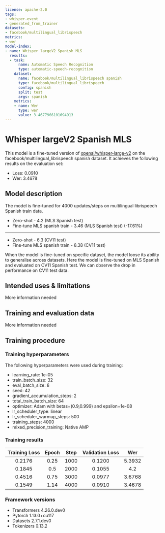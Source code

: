 ```yaml
---
license: apache-2.0
tags:
- whisper-event
- generated_from_trainer
datasets:
- facebook/multilingual_librispeech
metrics:
- wer
model-index:
- name: Whisper largeV2 Spanish MLS
  results:
  - task:
      name: Automatic Speech Recognition
      type: automatic-speech-recognition
    dataset:
      name: facebook/multilingual_librispeech spanish
      type: facebook/multilingual_librispeech
      config: spanish
      split: test
      args: spanish
    metrics:
    - name: Wer
      type: wer
      value: 3.4677966101694913
---
```


<!-- This model card has been generated automatically according to the information the Trainer had access to. You
should probably proofread and complete it, then remove this comment. -->

# Whisper largeV2 Spanish MLS

This model is a fine-tuned version of [openai/whisper-large-v2](https://huggingface.co/openai/whisper-large-v2) on the facebook/multilingual_librispeech spanish dataset.
It achieves the following results on the evaluation set:
- Loss: 0.0910
- Wer: 3.4678

## Model description

The model is fine-tuned for 4000 updates/steps on multilingual librispeech Spanish train data.

- Zero-shot                        - 4.2 (MLS Spanish test)
- Fine-tune MLS spanish train      - 3.46 (MLS Spanish test) (-17.61%)

------------------------------------------------------------------------------
- Zero-shot                      - 6.3 (CV11 test)
- Fine-tune MLS spanish train    - 8.38 (CV11 test)

When the model is fine-tuned on specific dataset, the model loose its ability to generalise across datasets.
Here the model is fine-tuned on MLS Spanish and evaluated on CV11 Spanish test. We can observe the drop in performance on CV11 test data.

## Intended uses & limitations

More information needed

## Training and evaluation data

More information needed

## Training procedure

### Training hyperparameters

The following hyperparameters were used during training:
- learning_rate: 1e-05
- train_batch_size: 32
- eval_batch_size: 8
- seed: 42
- gradient_accumulation_steps: 2
- total_train_batch_size: 64
- optimizer: Adam with betas=(0.9,0.999) and epsilon=1e-08
- lr_scheduler_type: linear
- lr_scheduler_warmup_steps: 500
- training_steps: 4000
- mixed_precision_training: Native AMP

### Training results

| Training Loss | Epoch | Step | Validation Loss | Wer    |
|:-------------:|:-----:|:----:|:---------------:|:------:|
| 0.2176        | 0.25  | 1000 | 0.1200          | 5.3932 |
| 0.1845        | 0.5   | 2000 | 0.1055          | 4.2    |
| 0.4516        | 0.75  | 3000 | 0.0977          | 3.6768 |
| 0.1549        | 1.14  | 4000 | 0.0910          | 3.4678 |


### Framework versions

- Transformers 4.26.0.dev0
- Pytorch 1.13.0+cu117
- Datasets 2.7.1.dev0
- Tokenizers 0.13.2

